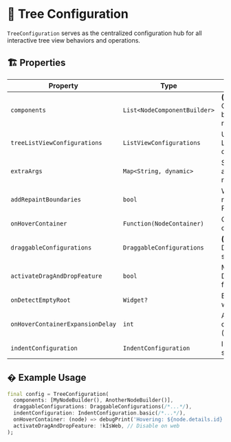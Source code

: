 # 📐 Tree Configuration

`TreeConfiguration` serves as the centralized configuration hub for all interactive tree view behaviors and operations.

## 🏗️ Properties 

| Property | Type | Description | Default Value |
|----------|------|-------------|---------------|
| `components` | `List<NodeComponentBuilder>` | **(Required)** Component builders for node rendering | - |
| `treeListViewConfigurations` | `ListViewConfigurations` | Underlying ListView configuration | `const ListViewConfigurations()` |
| `extraArgs` | `Map<String, dynamic>` | Shared arguments for node builders | `const <String, dynamic>{}` |
| `addRepaintBoundaries` | `bool` | Whether to wrap rows in RepaintBoundary | `false` |
| `onHoverContainer` | `Function(NodeContainer)` | Container hover callback | `null` |
| `draggableConfigurations` | `DraggableConfigurations` | **(Required)** Drag-and-drop settings | - |
| `activateDragAndDropFeature` | `bool` | Master toggle for DnD functionality | `true` |
| `onDetectEmptyRoot` | `Widget?` | Empty root state widget | `null` |
| `onHoverContainerExpansionDelay` | `int` | Auto-expansion delay on hover (ms) | `625` |
| `indentConfiguration` | `IndentConfiguration` | Indentation styling | `IndentConfiguration.basic()` |

## � Example Usage

```dart
final config = TreeConfiguration(
  components: [MyNodeBuilder(), AnotherNodeBuilder()],
  draggableConfigurations: DraggableConfigurations(/*...*/),
  indentConfiguration: IndentConfiguration.basic(/*...*/),
  onHoverContainer: (node) => debugPrint('Hovering: ${node.details.id}'),
  activateDragAndDropFeature: !kIsWeb, // Disable on web
);
```
